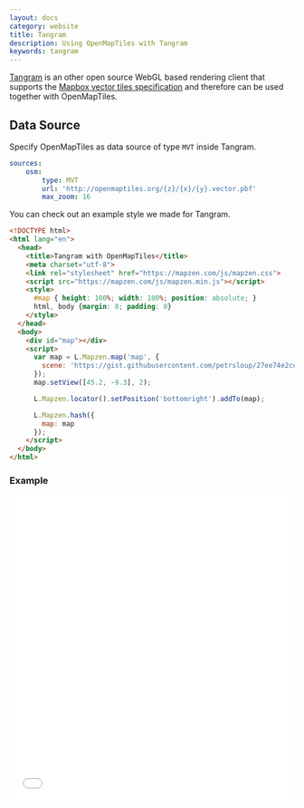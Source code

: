 ```yaml
---
layout: docs
category: website
title: Tangram
description: Using OpenMapTiles with Tangram
keywords: tangram
---
```


[Tangram](https://mapzen.com/products/tangram/) is an other open source WebGL based
rendering client that supports the [Mapbox vector tiles specification](https://www.mapbox.com/vector-tiles/specification/)
and therefore can be used together with OpenMapTiles.

## Data Source

Specify OpenMapTiles as data source of type `MVT` inside Tangram.

```yaml
sources:
    osm:
        type: MVT
        url: 'http://openmaptiles.org/{z}/{x}/{y}.vector.pbf'
        max_zoom: 16

```

You can check out an example style we made for Tangram.

```html
<!DOCTYPE html>
<html lang="en">
  <head>
    <title>Tangram with OpenMapTiles</title>
    <meta charset="utf-8">
    <link rel="stylesheet" href="https://mapzen.com/js/mapzen.css">
    <script src="https://mapzen.com/js/mapzen.min.js"></script>
    <style>
      #map { height: 100%; width: 100%; position: absolute; }
      html, body {margin: 0; padding: 0}
    </style>
  </head>
  <body>
    <div id="map"></div>
    <script>
      var map = L.Mapzen.map('map', {
        scene: 'https://gist.githubusercontent.com/petrsloup/27ee74e2cdebc7ac72129da3a89a440f/raw/19385aae40b9d0ba0a6c0ef1c3afe87f2743d54d/gistfile1.txt'
      });
      map.setView([45.2, -9.3], 2);

      L.Mapzen.locator().setPosition('bottomright').addTo(map);

      L.Mapzen.hash({
        map: map
      });
    </script>
  </body>
</html>
```

### Example

<iframe src="/maps/tangram.html" frameborder="0" scrolling="0" width="100%" height="540px" style="margin-bottom:25px;"></iframe>
